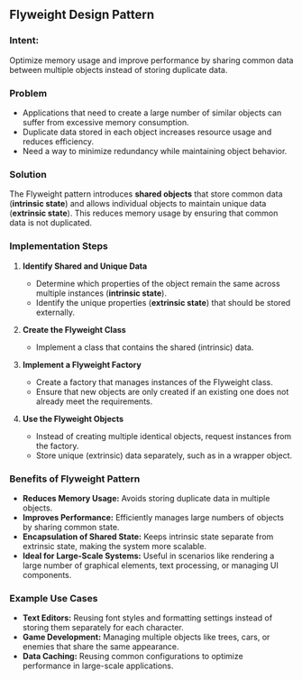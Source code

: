 ## Flyweight Design Pattern

### **Intent:**

Optimize memory usage and improve performance by sharing common data between multiple objects instead of storing duplicate data.

### **Problem**

- Applications that need to create a large number of similar objects can suffer from excessive memory consumption.
- Duplicate data stored in each object increases resource usage and reduces efficiency.
- Need a way to minimize redundancy while maintaining object behavior.

### **Solution**

The Flyweight pattern introduces **shared objects** that store common data (**intrinsic state**) and allows individual objects to maintain unique data (**extrinsic state**). This reduces memory usage by ensuring that common data is not duplicated.

### **Implementation Steps**

1. **Identify Shared and Unique Data**

   - Determine which properties of the object remain the same across multiple instances (**intrinsic state**).
   - Identify the unique properties (**extrinsic state**) that should be stored externally.

2. **Create the Flyweight Class**

   - Implement a class that contains the shared (intrinsic) data.

3. **Implement a Flyweight Factory**

   - Create a factory that manages instances of the Flyweight class.
   - Ensure that new objects are only created if an existing one does not already meet the requirements.

4. **Use the Flyweight Objects**
   - Instead of creating multiple identical objects, request instances from the factory.
   - Store unique (extrinsic) data separately, such as in a wrapper object.

### **Benefits of Flyweight Pattern**

- **Reduces Memory Usage:** Avoids storing duplicate data in multiple objects.
- **Improves Performance:** Efficiently manages large numbers of objects by sharing common state.
- **Encapsulation of Shared State:** Keeps intrinsic state separate from extrinsic state, making the system more scalable.
- **Ideal for Large-Scale Systems:** Useful in scenarios like rendering a large number of graphical elements, text processing, or managing UI components.

### **Example Use Cases**

- **Text Editors:** Reusing font styles and formatting settings instead of storing them separately for each character.
- **Game Development:** Managing multiple objects like trees, cars, or enemies that share the same appearance.
- **Data Caching:** Reusing common configurations to optimize performance in large-scale applications.
